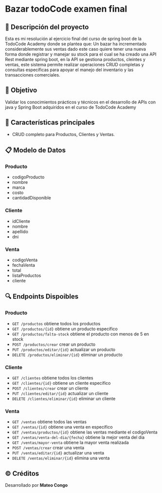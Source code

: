 # Bazar todoCode examen final

## 📌 Descripción del proyecto
Esta es mi resolución al ejercicio final del curso de spring boot de la TodoCode Academy
donde se plantea que: Un bazar ha incrementado considerablemente sus ventas dado este caso
quiere tener una nueva forma donde registrar y manejar su stock para el cual se ha creado
una API Rest mediante spring boot, en la API se gestiona productos, cleintes y ventas, este
sistema permite realizar operaciones CRUD completas y consultas específicas para apoyar
el manejo del inventario y las transacciones comerciales.

## 🎯 Objetivo
Validar los conocimientos prácticos y técnicos en el desarrollo de APIs con java y 
Spring Boot adquiridos en el curso de TodoCode Academy

## 🌟 Características principales
- CRUD completo para Productos, Clientes y Ventas.

## 📋 Modelo de Datos
### Producto
- codigoProducto
- nombre
- marca
- costo
- cantidadDisponible

### Cliente
- idCliente
- nombre
- apellido
- dni

### Venta
- codigoVenta
- fechaVenta
- total
- listaProductos
- cliente

## 🔍 Endpoints Dispoibles
### Producto
- `GET /productos` obtiene todos los productos
- `GET /productos/{id}` obtiene un producto especifico
- `GET /productos/falta-stock` obtiene el producto con menos de 5 en stock
- `POST /productos/crear` crear un producto
- `PUT /productos/editar/{id}` actualizar un producto
- `DELETE /productos/eliminar/{id}` eliminar un producto

### Cliente
- `GET /clientes` obtiene todos los clientes
- `GET /clientes/{id}` obtiene un cliente especifico
- `POST /clientes/crear` crear un cliente
- `PUT /clientes/editar/{id}` actualizar un cliente
- `DELETE /clientes/eliminar/{id}` eliminar un cliente

### Venta
- `GET /ventas` obtiene todos las ventas
- `GET /ventas/{id}` obtiene una venta en especifico
- `GET /ventas/productos/{id}` obtiene las ventas mediante el codigoVenta
- `GET /ventas/venta-del-dia/{fecha}` obtiene la mejor venta del dia
- `GET /ventas/mayor-venta` obtiene la mayor venta realizada
- `POST /ventas/crear` crear una venta
- `PUT /ventas/editar/{id}` actualizar una venta
- `DELETE /ventas/eliminar/{id}` elimina una venta

## ©️ Créditos
Desarrollado por **Mateo Congo**



